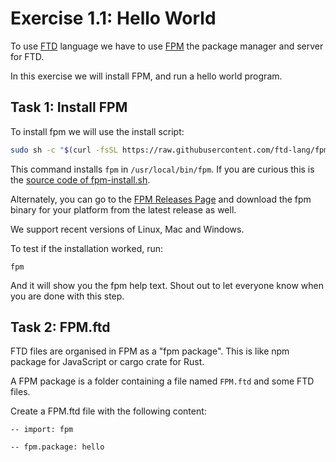 # Exercise 1.1: Hello World

To use [FTD](https://ftd.dev) language we have to use [FPM](https://fpm.dev)
the package manager and server for FTD.

In this exercise we will install FPM, and run a hello world program.


## Task 1: Install FPM


To install fpm we will use the install script:

```sh
sudo sh -c "$(curl -fsSL https://raw.githubusercontent.com/ftd-lang/fpm/main/install-fpm.sh)"
```

This command installs `fpm` in `/usr/local/bin/fpm`. If you are curious this is
the [source code of fpm-install.sh](https://github.com/ftd-lang/fpm/blob/main/install-fpm.sh).

Alternately, you can go to the [FPM Releases Page](https://github.com/ftd-lang/fpm/releases)
and download the fpm binary for your platform from the latest release as well.

We support recent versions of Linux, Mac and Windows.

To test if the installation worked, run:

```shell
fpm
````

And it will show you the fpm help text. Shout out to let everyone know when
you are done with this step.

## Task 2: FPM.ftd

FTD files are organised in FPM as a "fpm package". This is like npm package for
JavaScript or cargo crate for Rust.

A FPM package is a folder containing a file named `FPM.ftd` and some FTD files.

Create a FPM.ftd file with the following content:

```ftd
-- import: fpm

-- fpm.package: hello
```
